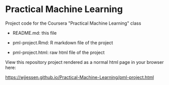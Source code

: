 # Practical Machine Learning

Project code for the Coursera "Practical Machine Learning" class

  * README.md: this file

  * pml-project.Rmd: R markdown file of the project

  * pml-project.html: raw html file of the project

View this repository project rendered as a normal html page in your browser here: 

https://wjjessen.github.io/Practical-Machine-Learning/pml-project.html
